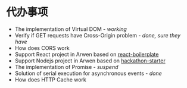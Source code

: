 # 代办事项

-   The implementation of Virtual DOM - _working_
-   Verify if GET requests have Cross-Origin problem - _done, sure they have_
-   How does CORS work
-   Support React project in Arwen based on [react-boilerplate](https://github.com/kawhi66/react-boilerplate)
-   Support Nodejs project in Arwen based on [hackathon-starter](https://github.com/kawhi66/hackathon-starter)
-   The implementation of Promise - _suspend_
-   Solution of serial execution for asynchronous events - _done_
-   How does HTTP Cache work
